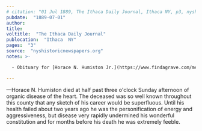 ```yaml
---
# citation: "01 Jul 1889, The Ithaca Daily Journal, Ithaca NY, p3, nyshistoricnewspapers.org."
pubdate:  "1889-07-01"
author: 
title: 
voltitle:  "The Ithaca Daily Journal"
publocation:  "Ithaca  NY"
pages:  "3"
source:  "nyshistoricnewspapers.org"
notes: >-

  - Obituary for [Horace N. Humiston Jr.](https://www.findagrave.com/memorial/113830259/horace-n-humiston) (11 Aug 1826 to 29 Jun 1889), the son of [Reverend Horace N. Humiston Sr.](https://www.findagrave.com/memorial/113971483/horace-n-humiston) (08 Jun 1806 to 26 Feb 1888), previous owner of 475 Brooktondale Road. 

---
```

—Horace N. Humiston died at half past three o'clock Sunday afternoon of organic disease of the heart. The deceased was so well known throughout this county that any sketch of his career would be superfluous. Until his health failed about two years ago he was the personification of energy and aggressiveness, but disease very rapidly undermined his wonderful constitution and for months before his death he was extremely feeble.


